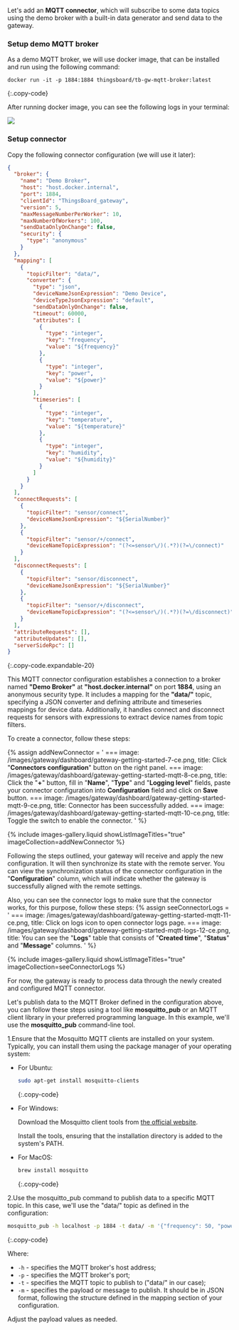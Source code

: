 Let's add an **MQTT connector**, which will subscribe to some data topics using the 
demo broker with a built-in data generator and send data to the gateway.

### Setup demo MQTT broker

As a demo MQTT broker, we will use docker image, that can be installed and run using the following command:

```shell
docker run -it -p 1884:1884 thingsboard/tb-gw-mqtt-broker:latest
```
{:.copy-code}

After running docker image, you can see the following logs in your terminal:

![](/images/gateway/dashboard/run-demo-mqtt-broker-image.png)

### Setup connector

Copy the following connector configuration (we will use it later):  

```json
{
  "broker": {
    "name": "Demo Broker",
    "host": "host.docker.internal",
    "port": 1884,
    "clientId": "ThingsBoard_gateway",
    "version": 5,
    "maxMessageNumberPerWorker": 10,
    "maxNumberOfWorkers": 100,
    "sendDataOnlyOnChange": false,
    "security": {
      "type": "anonymous"
    }
  },
  "mapping": [
    {
      "topicFilter": "data/",
      "converter": {
        "type": "json",
        "deviceNameJsonExpression": "Demo Device",
        "deviceTypeJsonExpression": "default",
        "sendDataOnlyOnChange": false,
        "timeout": 60000,
        "attributes": [
          {
            "type": "integer",
            "key": "frequency",
            "value": "${frequency}"
          },
          {
            "type": "integer",
            "key": "power",
            "value": "${power}"
          }
        ],
        "timeseries": [
          {
            "type": "integer",
            "key": "temperature",
            "value": "${temperature}"
          },
          {
            "type": "integer",
            "key": "humidity",
            "value": "${humidity}"
          }
        ]
      }
    }
  ],
  "connectRequests": [
    {
      "topicFilter": "sensor/connect",
      "deviceNameJsonExpression": "${SerialNumber}"
    },
    {
      "topicFilter": "sensor/+/connect",
      "deviceNameTopicExpression": "(?<=sensor\/)(.*?)(?=\/connect)"
    }
  ],
  "disconnectRequests": [
    {
      "topicFilter": "sensor/disconnect",
      "deviceNameJsonExpression": "${SerialNumber}"
    },
    {
      "topicFilter": "sensor/+/disconnect",
      "deviceNameTopicExpression": "(?<=sensor\/)(.*?)(?=\/disconnect)"
    }
  ],
  "attributeRequests": [],
  "attributeUpdates": [],
  "serverSideRpc": []
}
```
{:.copy-code.expandable-20}

This MQTT connector configuration establishes a connection to a broker named **"Demo Broker"** at **"host.docker.internal"** on 
port **1884**, using an anonymous security type. It includes a mapping for the **"data/"** topic, specifying a JSON converter 
and defining attribute and timeseries mappings for device data. Additionally, it handles connect and disconnect 
requests for sensors with expressions to extract device names from topic filters.

To create a connector, follow these steps:

{% assign addNewConnector = '
    ===
        image: /images/gateway/dashboard/gateway-getting-started-7-ce.png,
        title: Click "**Connectors configuration**" button on the right panel.
    ===
        image: /images/gateway/dashboard/gateway-getting-started-mqtt-8-ce.png,
        title: Click the "**+**" button, fill in "**Name**", "**Type**" and "**Logging level**" fields, paste your connector configuration into **Configuration** field and click on **Save** button.
    ===
        image: /images/gateway/dashboard/gateway-getting-started-mqtt-9-ce.png,
        title: Connector has been successfully added.
    ===
        image: /images/gateway/dashboard/gateway-getting-started-mqtt-10-ce.png,
        title: Toggle the switch to enable the connector.
'
%}

{% include images-gallery.liquid showListImageTitles="true" imageCollection=addNewConnector %} 

Following the steps outlined, your gateway will receive and apply the new configuration. It will then synchronize 
its state with the remote server. You can view the synchronization status of the connector configuration 
in the "**Configuration**" column, which will indicate whether the gateway is successfully aligned with 
the remote settings.

Also, you can see the connector logs to make sure that the connector works, for this purpose, follow these steps:
{% assign seeConnectorLogs = '
    ===
        image: /images/gateway/dashboard/gateway-getting-started-mqtt-11-ce.png,
        title: Click on logs icon to open connector logs page.
    ===
        image: /images/gateway/dashboard/gateway-getting-started-mqtt-logs-12-ce.png,
        title: You can see the "**Logs**" table that consists of "**Created time**", "**Status**" and "**Message**" columns.
'
%}

{% include images-gallery.liquid showListImageTitles="true" imageCollection=seeConnectorLogs %}

For now, the gateway is ready to process data through the newly created and configured MQTT connector.

Let's publish data to the MQTT Broker defined in the configuration above, you can follow these steps using a tool like 
**mosquitto_pub** or an MQTT client library in your preferred programming language. In this example, we'll use the 
**mosquitto_pub** command-line tool.

1.Ensure that the Mosquitto MQTT clients are installed on your system. Typically, you can install them using the 
package manager of your operating system:
- For Ubuntu:
  ```bash
  sudo apt-get install mosquitto-clients
  ```
  {:.copy-code}

- For Windows:

    Download the Mosquitto client tools from [the official website](https://mosquitto.org/download/).

    Install the tools, ensuring that the installation directory is added to the system's PATH.
- For MacOS:
  ```bash
  brew install mosquitto
  ```
  {:.copy-code}

2.Use the mosquitto_pub command to publish data to a specific MQTT topic. In this case, we'll use the "data/" topic as defined in the configuration:
```bash
mosquitto_pub -h localhost -p 1884 -t data/ -m '{"frequency": 50, "power": 100, "temperature": 25, "humidity": 60}'
```
{:.copy-code}

Where:
- `-h` - specifies the MQTT broker's host address;
- `-p` - specifies the MQTT broker's port;
- `-t` - specifies the MQTT topic to publish to ("data/" in our case);
- `-m` - specifies the payload or message to publish. It should be in JSON format, following the structure defined in the mapping section of your configuration.

Adjust the payload values as needed.
